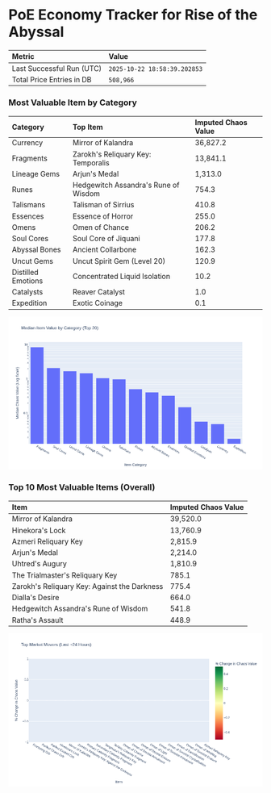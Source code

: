 # PoE Economy Tracker for Rise of the Abyssal

<!-- START_MAINTENANCE -->
| Metric | Value |
|:---|:---|
| Last Successful Run (UTC) | `2025-10-22 18:58:39.202853` |
| Total Price Entries in DB | `508,966` |

<!-- END_MAINTENANCE -->

<!-- START_DATAFRAME_DEBUG -->
<!-- END_DATAFRAME_DEBUG -->

<!-- START_CATEGORY_ANALYSIS -->
### Most Valuable Item by Category
| Category | Top Item | Imputed Chaos Value |
| :--- | :--- | :--- |
| Currency | Mirror of Kalandra | 36,827.2 |
| Fragments | Zarokh's Reliquary Key: Temporalis | 13,841.1 |
| Lineage Gems | Arjun's Medal | 1,313.0 |
| Runes | Hedgewitch Assandra's Rune of Wisdom | 754.3 |
| Talismans | Talisman of Sirrius | 410.8 |
| Essences | Essence of Horror | 255.0 |
| Omens | Omen of Chance | 206.2 |
| Soul Cores | Soul Core of Jiquani | 177.8 |
| Abyssal Bones | Ancient Collarbone | 162.3 |
| Uncut Gems | Uncut Spirit Gem (Level 20) | 120.9 |
| Distilled Emotions | Concentrated Liquid Isolation | 10.2 |
| Catalysts | Reaver Catalyst | 1.0 |
| Expedition | Exotic Coinage | 0.1 |


![Category Analysis Chart](charts/category_analysis.png)
<!-- END_ANALYSIS -->

<!-- START_ANALYSIS -->
### Top 10 Most Valuable Items (Overall)
| Item | Imputed Chaos Value |
| :--- | :--- |
| Mirror of Kalandra | 39,520.0 |
| Hinekora's Lock | 13,760.9 |
| Azmeri Reliquary Key | 2,815.9 |
| Arjun's Medal | 2,214.0 |
| Uhtred's Augury | 1,810.9 |
| The Trialmaster's Reliquary Key | 785.1 |
| Zarokh's Reliquary Key: Against the Darkness | 775.4 |
| Dialla's Desire | 664.0 |
| Hedgewitch Assandra's Rune of Wisdom | 541.8 |
| Ratha's Assault | 448.9 |


![Market Movers Chart](charts/market_movers.png)
<!-- END_ANALYSIS -->

